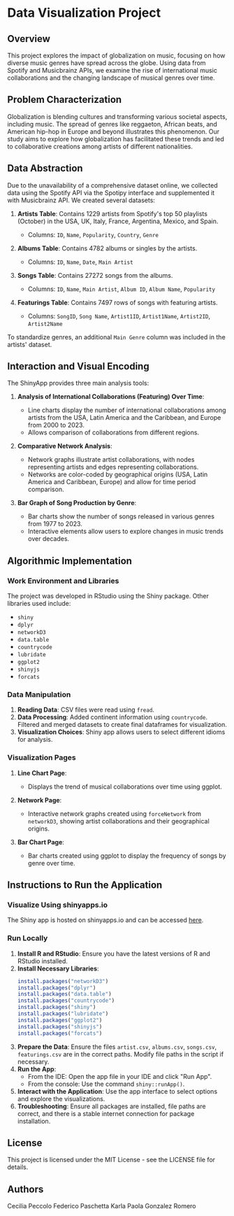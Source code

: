 # Data Visualization Project

## Overview
This project explores the impact of globalization on music, focusing on how diverse music genres have spread across the globe. Using data from Spotify and Musicbrainz APIs, we examine the rise of international music collaborations and the changing landscape of musical genres over time.

## Problem Characterization
Globalization is blending cultures and transforming various societal aspects, including music. The spread of genres like reggaeton, African beats, and American hip-hop in Europe and beyond illustrates this phenomenon. Our study aims to explore how globalization has facilitated these trends and led to collaborative creations among artists of different nationalities.

## Data Abstraction
Due to the unavailability of a comprehensive dataset online, we collected data using the Spotify API via the Spotipy interface and supplemented it with Musicbrainz API. We created several datasets:

1. **Artists Table**: Contains 1229 artists from Spotify's top 50 playlists (October) in the USA, UK, Italy, France, Argentina, Mexico, and Spain.
    - Columns: `ID`, `Name`, `Popularity`, `Country`, `Genre`

2. **Albums Table**: Contains 4782 albums or singles by the artists.
    - Columns: `ID`, `Name`, `Date`, `Main Artist`

3. **Songs Table**: Contains 27272 songs from the albums.
    - Columns: `ID`, `Name`, `Main Artist`, `Album ID`, `Album Name`, `Popularity`

4. **Featurings Table**: Contains 7497 rows of songs with featuring artists.
    - Columns: `SongID`, `Song Name`, `Artist1ID`, `Artist1Name`, `Artist2ID`, `Artist2Name`

To standardize genres, an additional `Main Genre` column was included in the artists' dataset.

## Interaction and Visual Encoding
The ShinyApp provides three main analysis tools:

1. **Analysis of International Collaborations (Featuring) Over Time**:
    - Line charts display the number of international collaborations among artists from the USA, Latin America and the Caribbean, and Europe from 2000 to 2023.
    - Allows comparison of collaborations from different regions.
    
2. **Comparative Network Analysis**:
    - Network graphs illustrate artist collaborations, with nodes representing artists and edges representing collaborations.
    - Networks are color-coded by geographical origins (USA, Latin America and Caribbean, Europe) and allow for time period comparison.

3. **Bar Graph of Song Production by Genre**:
    - Bar charts show the number of songs released in various genres from 1977 to 2023.
    - Interactive elements allow users to explore changes in music trends over decades.

## Algorithmic Implementation

### Work Environment and Libraries
The project was developed in RStudio using the Shiny package. Other libraries used include:
- `shiny`
- `dplyr`
- `networkD3`
- `data.table`
- `countrycode`
- `lubridate`
- `ggplot2`
- `shinyjs`
- `forcats`

### Data Manipulation
1. **Reading Data**: CSV files were read using `fread`.
2. **Data Processing**: Added continent information using `countrycode`. Filtered and merged datasets to create final dataframes for visualization.
3. **Visualization Choices**: Shiny app allows users to select different idioms for analysis.

### Visualization Pages
1. **Line Chart Page**:
    - Displays the trend of musical collaborations over time using ggplot.

2. **Network Page**:
    - Interactive network graphs created using `forceNetwork` from `networkD3`, showing artist collaborations and their geographical origins.

3. **Bar Chart Page**:
    - Bar charts created using ggplot to display the frequency of songs by genre over time.

## Instructions to Run the Application

### Visualize Using shinyapps.io
The Shiny app is hosted on shinyapps.io and can be accessed [here](https://datavisualization-karla.shinyapps.io/data_visualization_project/).

### Run Locally
1. **Install R and RStudio**: Ensure you have the latest versions of R and RStudio installed.
2. **Install Necessary Libraries**:
    ```R
    install.packages("networkD3")
    install.packages("dplyr")
    install.packages("data.table")
    install.packages("countrycode")
    install.packages("shiny")
    install.packages("lubridate")
    install.packages("ggplot2")
    install.packages("shinyjs")
    install.packages("forcats")
    ```
3. **Prepare the Data**: Ensure the files `artist.csv`, `albums.csv`, `songs.csv`, `featurings.csv` are in the correct paths. Modify file paths in the script if necessary.
4. **Run the App**:
    - From the IDE: Open the app file in your IDE and click "Run App".
    - From the console: Use the command `shiny::runApp()`.
5. **Interact with the Application**: Use the app interface to select options and explore the visualizations.
6. **Troubleshooting**: Ensure all packages are installed, file paths are correct, and there is a stable internet connection for package installation.

## License
This project is licensed under the MIT License - see the LICENSE file for details.

## Authors
Cecilia Peccolo
Federico Paschetta
Karla Paola Gonzalez Romero
